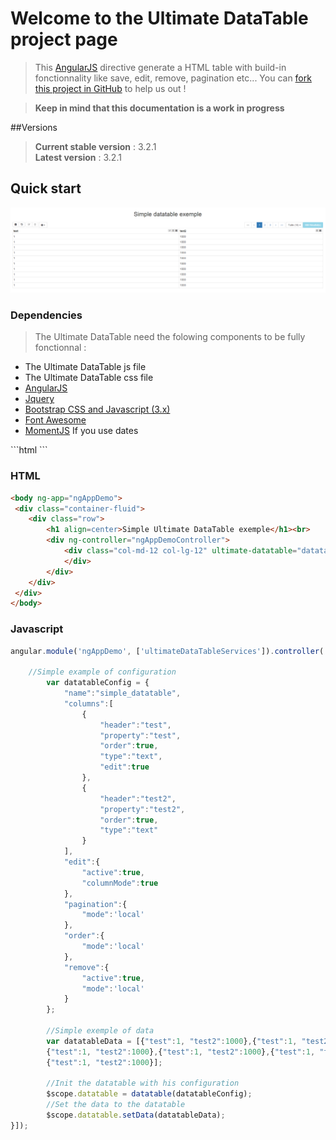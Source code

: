 # Welcome to the Ultimate DataTable project page

> This [AngularJS](http://www.angularjs.org) directive generate a HTML table with build-in fonctionnality like save, edit, remove, pagination etc...
You can [fork this project in GitHub](https://github.com/institut-de-genomique/Ultimate-DataTable/) to help us out !

> **Keep in mind that this documentation is a work in progress**

##Versions
> **Current stable version** : 3.2.1<br>
**Latest version** : 3.2.1


## Quick start
[![Simple datatable example](images/simple.png)](http://institut-de-genomique.github.io/Ultimate-DataTable/)
###  Dependencies
> The Ultimate DataTable need the folowing components to be fully fonctionnal :
<ul>
	<li>The Ultimate DataTable js file</li>
	<li>The Ultimate DataTable css file</li>
	<li><a href="https://angularjs.org/">AngularJS</a></li>
	<li><a href="https://jquery.com/">Jquery</a></li>
	<li><a href="http://getbootstrap.com/">Bootstrap CSS and Javascript (3.x)</a></li>
	<li><a href="http://fortawesome.github.io/Font-Awesome/">Font Awesome</a></li>
	<li><a href="http://momentjs.com/">MomentJS</a> If you use dates</li>
</ul>
```html
 <link rel="stylesheet" href="http://institut-de-genomique.github.io/Ultimate-DataTable/js/bootstrap/css/bootstrap-3.3.4.min.css">
 <link rel="stylesheet" href="http://institut-de-genomique.github.io/Ultimate-DataTable/js/font-awesome/css/font-awesome.min.css">
 <link rel="stylesheet" href="http://institut-de-genomique.github.io/Ultimate-DataTable/css/ultimate-datatable-3.2.1.css">
 <script src="http://institut-de-genomique.github.io/Ultimate-DataTable/js/jquery/jquery_1.11.1.min.js" type="text/javascript" charset="utf-8"></script>
 <script src="http://institut-de-genomique.github.io/Ultimate-DataTable/js/bootstrap/js/bootstrap-3.3.4.min.js" type="text/javascript" charset="utf-8"></script>
 <script src="http://institut-de-genomique.github.io/Ultimate-DataTable/js/angular-js/angular-1.3.16.min.js" type="text/javascript" charset="utf-8"></script>
  <script src="http://institut-de-genomique.github.io/Ultimate-DataTable/js/momentjs.js" type="text/javascript" charset="utf-8"></script>
 <script src="http://institut-de-genomique.github.io/Ultimate-DataTable/js/ultimate-datatable-3.2.1.js" type="text/javascript" charset="utf-8"></script>
```

### HTML
```html
<body ng-app="ngAppDemo">
 <div class="container-fluid">
	<div class="row">
		<h1 align=center>Simple Ultimate DataTable exemple</h1><br>
		<div ng-controller="ngAppDemoController">
			<div class="col-md-12 col-lg-12" ultimate-datatable="datatable">
			</div>
		</div>
	</div>
 </div>
</body>
```

### Javascript
```javascript
angular.module('ngAppDemo', ['ultimateDataTableServices']).controller('ngAppDemoController', ['$scope','datatable',function($scope,datatable) {
		
	//Simple example of configuration
		var datatableConfig = {
			"name":"simple_datatable",
			"columns":[
				{
					"header":"test",
					"property":"test",
					"order":true,
					"type":"text",
					"edit":true
				},
				{
					"header":"test2",
					"property":"test2",
					"order":true,
					"type":"text"
				}
			],
			"edit":{
				"active":true,
				"columnMode":true
			},
			"pagination":{
				"mode":'local'
			},
			"order":{
				"mode":'local'
			},
			"remove":{
				"active":true,
				"mode":'local'
			}
		};

		//Simple exemple of data
		var datatableData = [{"test":1, "test2":1000},{"test":1, "test2":1000},{"test":1, "test2":1000},
		{"test":1, "test2":1000},{"test":1, "test2":1000},{"test":1, "test2":1000},
		{"test":1, "test2":1000}];
		
		//Init the datatable with his configuration
		$scope.datatable = datatable(datatableConfig);
		//Set the data to the datatable
		$scope.datatable.setData(datatableData);
}]);
```		
